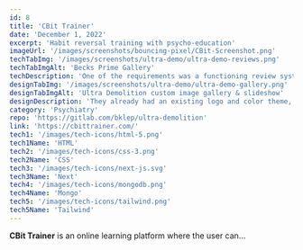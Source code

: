 ```yaml
---
id: 8
title: 'CBit Trainer'
date: 'December 1, 2022'
excerpt: 'Habit reversal training with psycho-education'
imageUrl: '/images/screenshots/bouncing-pixel/CBit-Screenshot.png'
techTabImg: '/images/screenshots/ultra-demo/ultra-demo-reviews.png'
techTabImgAlt: 'Becks Prime Gallery'
techDescription: 'One of the requirements was a functioning review system. I utilized MongoDB Atlas as a cloud provider to help create a 5 star rating system with an average score rating functionality. Since the site was primarily a brochure site, I reached for NextJS to serve pre-built static pages making it noticeably fast.'
designTabImg: '/images/screenshots/ultra-demo/ultra-demo-gallery.png'
designTabImgAlt: 'Ultra Demolition custom image gallery & slideshow'
designDescription: 'They already had an existing logo and color theme, but they needed a way to display their massive collection of 66+ images. I created a custom gallery with a lightbox/slideshow functionality to display thier work. Since they have a strong social media presence, I integrated their FaceBook feed and created a custom social widget for desktop & mobile.'
category: 'Psychiatry'
repo: 'https://gitlab.com/bklep/ultra-demolition'
link: 'https://cbittrainer.com/' 
tech1: '/images/tech-icons/html-5.png'
tech1Name: 'HTML'
tech2: '/images/tech-icons/css-3.png'
tech2Name: 'CSS'
tech3: '/images/tech-icons/next-js.svg'
tech3Name: 'Next'
tech4: '/images/tech-icons/mongodb.png'
tech4Name: 'Mongo'
tech5: '/images/tech-icons/tailwind.png'
tech5Name: 'Tailwind'
---
```


**CBit Trainer** is an online learning platform where the user can...
